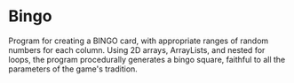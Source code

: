# Bingo
Program for creating a BINGO card, with appropriate ranges of random numbers for each column.
Using 2D arrays, ArrayLists, and nested for loops, the program procedurally generates a bingo square, faithful
to all the parameters of the game's tradition.

